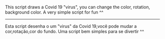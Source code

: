 This script draws a Covid 19 "virus", you can change the color, rotation, background color. A very simple script for fun ^^

--------------------------

Esta script desenha o um "virus" da Covid 19,você pode mudar a cor,rotação,cor do fundo.
Uma script bem simples para se divertir ^^
